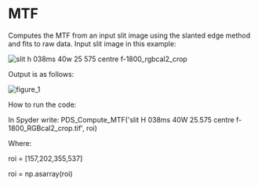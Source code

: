 # MTF
Computes the MTF from an input slit image using the slanted edge method and fits to raw data.
Input slit image in this example:

![slit h 038ms 40w 25 575 centre f-1800_rgbcal2_crop](https://user-images.githubusercontent.com/30912225/39661528-cb57f530-504a-11e8-8c28-71a1d29431b9.jpg)

Output is as follows:

![figure_1](https://user-images.githubusercontent.com/30912225/39661536-ed70c2dc-504a-11e8-88a6-b3bf1b24389b.png)

How to run the code:

In Spyder write:
PDS_Compute_MTF('slit H 038ms 40W 25.575 centre f-1800_RGBcal2_crop.tif', roi)

Where:

roi = [157,202,355,537]

roi = np.asarray(roi)
